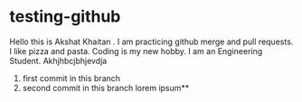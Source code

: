 # testing-github

Hello this is Akshat Khaitan . 
I am practicing github merge and pull requests.
I like pizza and pasta.
Coding is my new hobby.
I am an Engineering Student.
Akhjhbcjbhjevdja 
 1. first commit in this branch
 2. second commit in this branch
lorem ipsum**

